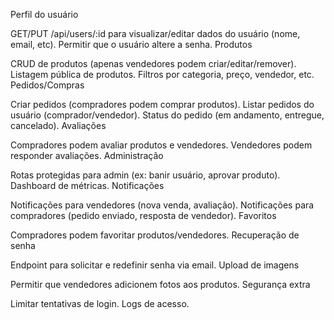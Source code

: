 Perfil do usuário

GET/PUT /api/users/:id para visualizar/editar dados do usuário (nome, email, etc).
Permitir que o usuário altere a senha.
Produtos

CRUD de produtos (apenas vendedores podem criar/editar/remover).
Listagem pública de produtos.
Filtros por categoria, preço, vendedor, etc.
Pedidos/Compras

Criar pedidos (compradores podem comprar produtos).
Listar pedidos do usuário (comprador/vendedor).
Status do pedido (em andamento, entregue, cancelado).
Avaliações

Compradores podem avaliar produtos e vendedores.
Vendedores podem responder avaliações.
Administração

Rotas protegidas para admin (ex: banir usuário, aprovar produto).
Dashboard de métricas.
Notificações

Notificações para vendedores (nova venda, avaliação).
Notificações para compradores (pedido enviado, resposta de vendedor).
Favoritos

Compradores podem favoritar produtos/vendedores.
Recuperação de senha

Endpoint para solicitar e redefinir senha via email.
Upload de imagens

Permitir que vendedores adicionem fotos aos produtos.
Segurança extra

Limitar tentativas de login.
Logs de acesso.